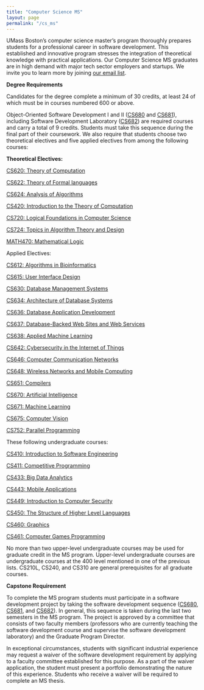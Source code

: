 ```yaml
---
title: "Computer Science MS"
layout: page
permalink: "/cs_ms"
---
```



UMass Boston’s computer science master’s program thoroughly prepares students for a professional career in software development. This established and innovative program stresses the integration of theoretical knowledge with practical applications. Our Computer Science MS graduates are in high demand with major tech sector employers and startups. We invite you to learn more by joining <a href="https://admissions.umb.edu/graduate-students/request">our email list</a>.

**Degree Requirements**

Candidates for the degree complete a minimum of 30 credits, at least 24 of which must be in courses numbered 600 or above.

Object-Oriented Software Development I and II ([CS680]({{site.baseurl}}/academics/courses/CS680) and [CS681]({{site.baseurl}}/academics/courses/CS681)), including Software Development Laboratory ([CS682]({{site.baseurl}}/academics/courses/CS682)) are required courses and carry a total of 9 credits. Students must take this sequence during the final part of their coursework. We also require that students choose two theoretical electives and five applied electives from among the following courses:

**Theoretical Electives:**

[CS620: Theory of Computation]({{site.baseurl}}/academics/courses/CS620)

[CS622: Theory of Formal languages]({{site.baseurl}}/academics/courses/CS622)

[CS624: Analysis of Algorithms]({{site.baseurl}}/academics/courses/CS624)

[CS420: Introduction to the Theory of Computation]({{site.baseurl}}/academics/courses/CS420)

[CS720: Logical Foundations in Computer Science]({{site.baseurl}}/academics/courses/CS720)

[CS724: Topics in Algorithm Theory and Design]({{site.baseurl}}/academics/courses/CS724)

[MATH470: Mathematical Logic](https://courses.umb.edu/course_catalog/course_info/ugrd_math_all_470)

Applied Electives:

[CS612: Algorithms in Bioinformatics]({{site.baseurl}}/academics/courses/CS612)

[CS615: User Interface Design]({{site.baseurl}}/academics/courses/CS615)

[CS630: Database Management Systems]({{site.baseurl}}/academics/courses/CS630)

[CS634: Architecture of Database Systems]({{site.baseurl}}/academics/courses/CS634)

[CS636: Database Application Development]({{site.baseurl}}/academics/courses/CS636)

[CS637: Database-Backed Web Sites and Web Services]({{site.baseurl}}/academics/courses/CS637)

[CS638: Applied Machine Learning]({{site.baseurl}}/academics/courses/CS638)

[CS642: Cybersecurity in the Internet of Things]({{site.baseurl}}/academics/courses/CS642)

[CS646: Computer Communication Networks]({{site.baseurl}}/academics/courses/CS646)

[CS648: Wireless Networks and Mobile Computing]({{site.baseurl}}/academics/courses/CS648)

[CS651: Compilers]({{site.baseurl}}/academics/courses/CS651)

[CS670: Artificial Intelligence]({{site.baseurl}}/academics/courses/CS670)

[CS671: Machine Learning]({{site.baseurl}}/academics/courses/CS671)

[CS675: Computer Vision]({{site.baseurl}}/academics/courses/CS675)

[CS752: Parallel Programming]({{site.baseurl}}/academics/courses/CS752)

These following undergraduate courses:

[CS410: Introduction to Software Engineering]({{site.baseurl}}/academics/courses/CS410)

[CS411: Competitive Programming]({{site.baseurl}}/academics/courses/CS411)

[CS433: Big Data Analytics]({{site.baseurl}}/academics/courses/CS433)

[CS443: Mobile Applications]({{site.baseurl}}/academics/courses/CS443)

[CS449: Introduction to Computer Security]({{site.baseurl}}/academics/courses/CS449)

[CS450: The Structure of Higher Level Languages]({{site.baseurl}}/academics/courses/CS450)

[CS460: Graphics]({{site.baseurl}}/academics/courses/CS460)

[CS461: Computer Games Programming]({{site.baseurl}}/academics/courses/CS461)

No more than two upper-level undergraduate courses may be used for graduate credit in the MS program. Upper-level undergraduate courses are undergraduate courses at the 400 level mentioned in one of the previous lists.  CS210L, CS240, and CS310 are general prerequisites for all graduate courses.

**Capstone Requirement**

To complete the MS program students must participate in a software development project by taking the software development sequence ([CS680]({{site.baseurl}}/academics/courses/CS680), [CS681]({{site.baseurl}}/academics/courses/CS681), and [CS682]({{site.baseurl}}/academics/courses/CS682)). In general, this sequence is taken during the last two semesters in the MS program. The project is approved by a committee that consists of two faculty members (professors who are currently teaching the software development course and supervise the software development laboratory) and the Graduate Program Director.

In exceptional circumstances, students with significant industrial experience may request a waiver of the software development requirement by applying to a faculty committee established for this purpose. As a part of the waiver application, the student must present a portfolio demonstrating the nature of this experience. Students who receive a waiver will be required to complete an MS thesis.

